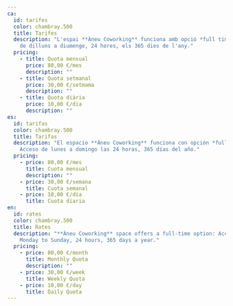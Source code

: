 ```yaml
---
ca:
  id: tarifes
  color: chambray.500
  title: Tarifes
  description: "L'espai **Àneu Coworking** funciona amb opció *full time*: Accés
    de dilluns a diumenge, 24 hores, els 365 dies de l'any."
  pricing:
    - title: Quota mensual
      price: 80,00 €/mes
      description: ""
    - title: Quota setmanal
      price: 30,00 €/setmama
      description: ""
    - title: Quota diària
      price: 10,00 €/dia
      description: ""
es:
  id: tarifas
  color: chambray.500
  title: Tarifas
  description: "El espacio **Àneu Coworking** funciona con opción *full time*:
    Acceso de lunes a domingo las 24 horas, 365 días del año."
  pricing:
    - price: 80,00 €/mes
      title: Cuota mensual
      description: ""
    - price: 30,00 €/semana
      title: Cuota semanal
    - price: 10,00 €/día
      title: Cuota diaria
en:
  id: rates
  color: chambray.500
  title: Rates
  description: "**Àneu Coworking** space offers a full-time option: Access from
    Monday to Sunday, 24 hours, 365 days a year."
  pricing:
    - price: 80,00 €/month
      title: Monthly Quota
      description: ""
    - price: 30,00 €/week
      title: Weekly Quota
    - price: 10,00 €/day
      title: Daily Quota
---
```

